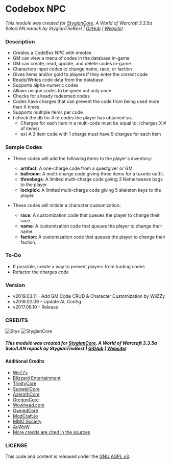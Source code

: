 # Codebox NPC

_This module was created for [StygianCore](https://rebrand.ly/stygiancoreproject). A World of Warcraft 3.3.5a Solo/LAN repack by StygianTheBest | [GitHub](https://rebrand.ly/stygiangithub) | [Website](https://rebrand.ly/stygianthebest))_

### Description

- Creates a CodeBox NPC with emotes
- GM can view a menu of codes in the database in-game
- GM can create, read, update, and delete codes in-game
- Characters input codes to change name, race, or faction
- Gives items and/or gold to players if they enter the correct code
- Reads/Writes code data from the database
- Supports alpha-numeric codes
- Allows unique codes to be given out only once
- Checks for already redeemed codes
- Codes have charges that can prevent the code from being used more than X times
- Supports multiple items per code
- I check the db for # of codes the player has obtained so..
  - Charges for each item in a multi-code must be equal to: (charges X # of items)
  - ex) A 3 item code with 1 charge must have 9 charges for each item

### Sample Codes

- These codes will add the following items to the player's inventory:
  - **artifact**: A one-charge code from a questgiver or GM.
  - **ballroom**: A multi-charge code giving three items for a tuxedo outfit.
  - **threebags**: A limited multi-charge code giving 3 Netherweave bags to the player.
  - **lockpick**: A limited multi-charge code giving 5 skeleton keys to the player.

- These codes will initiate a character customization:
  - **race**: A customization code that queues the player to change their race.
  - **name**: A customization code that queues the player to change their name.
  - **faction**: A customization code that queues the player to change their faction.

### To-Do

- If possible, create a way to prevent players from trading codes
- Refactor the charges code

### Version

- v2019.03.11 - Add GM Code CRUD & Character Customization by WiiZZy
- v2019.02.09 - Update AI, Config
- v2017.08.10 - Release

### CREDITS

![Styx](https://stygianthebest.github.io/assets/img/avatar/avatar-128.jpg "Styx")
![StygianCore](https://stygianthebest.github.io/assets/img/projects/stygiancore/StygianCore.png "StygianCore")

##### This module was created for [StygianCore](https://rebrand.ly/stygiancoreproject). A World of Warcraft 3.3.5a Solo/LAN repack by StygianTheBest | [GitHub](https://rebrand.ly/stygiangithub) | [Website](https://rebrand.ly/stygianthebest))

#### Additional Credits

- [WiiZZy](https://github.com/wizzymore)
- [Blizzard Entertainment](http://blizzard.com)
- [TrinityCore](https://github.com/TrinityCore/TrinityCore/blob/3.3.5/THANKS)
- [SunwellCore](http://www.azerothcore.org/pages/sunwell.pl/)
- [AzerothCore](https://github.com/AzerothCore/azerothcore-wotlk/graphs/contributors)
- [OregonCore](https://wiki.oregon-core.net/)
- [Wowhead.com](http://wowhead.com)
- [OwnedCore](http://ownedcore.com/)
- [ModCraft.io](http://modcraft.io/)
- [MMO Society](https://www.mmo-society.com/)
- [AoWoW](https://wotlk.evowow.com/)
- [More credits are cited in the sources](https://github.com/StygianTheBest)

### LICENSE

This code and content is released under the [GNU AGPL v3](https://github.com/azerothcore/azerothcore-wotlk/blob/master/LICENSE-AGPL3).